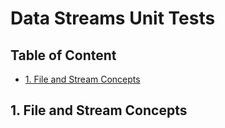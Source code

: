 <!--
//____________________________________________________________________________________________________________________________________
//
//  Copyright (C) 2023, Mariusz Postol LODZ POLAND.
//
//  To be in touch join the community by pressing the `Watch` button and get started commenting using the discussion panel at
//
//  https://github.com/mpostol/TP/discussions/182
//
//  by introducing yourself and telling us what you do with this community.
//_____________________________________________________________________________________________________________________________________
-->

# Data Streams Unit Tests <!-- omit in toc -->

## Table of Content <!-- omit in toc -->

- [1. File and Stream Concepts](#1-file-and-stream-concepts)

## 1. File and Stream Concepts
